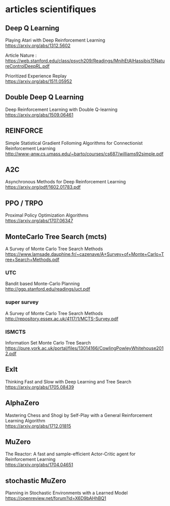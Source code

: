# articles scientifiques
## Deep Q Learning
Playing Atari with Deep Reinforcement Learning \
https://arxiv.org/abs/1312.5602

Article Nature :
https://web.stanford.edu/class/psych209/Readings/MnihEtAlHassibis15NatureControlDeepRL.pdf

Prioritized Experience Replay \
https://arxiv.org/abs/1511.05952

## Double Deep Q Learning
Deep Reinforcement Learning with Double Q-learning \
https://arxiv.org/abs/1509.06461


## REINFORCE
Simple Statistical Gradient Folloming Algorithms for Connectionist 
Reinforcement Learning \
http://www-anw.cs.umass.edu/~barto/courses/cs687/williams92simple.pdf

## A2C
Asynchronous Methods for Deep Reinforcement Learning \
https://arxiv.org/pdf/1602.01783.pdf

## PPO / TRPO
Proximal Policy Optimization Algorithms \
https://arxiv.org/abs/1707.06347

## MonteCarlo Tree Search (mcts)
A Survey of Monte Carlo Tree Search Methods \
https://www.lamsade.dauphine.fr/~cazenave/A+Survey+of+Monte+Carlo+Tree+Search+Methods.pdf

### UTC
Bandit based Monte-Carlo Planning \
http://ggp.stanford.edu/readings/uct.pdf

### super survey
A Survey of Monte Carlo Tree Search Methods \
http://repository.essex.ac.uk/4117/1/MCTS-Survey.pdf

### ISMCTS
Information Set Monte Carlo Tree Search \
https://pure.york.ac.uk/portal/files/13014166/CowlingPowleyWhitehouse2012.pdf

## ExIt
Thinking Fast and Slow with Deep Learning and Tree Search \
https://arxiv.org/abs/1705.08439

## AlphaZero
Mastering Chess and Shogi by Self-Play with a General Reinforcement Learning 
Algorithm \
https://arxiv.org/abs/1712.01815

## MuZero
The Reactor: A fast and sample-efficient Actor-Critic agent for 
Reinforcement Learning \
https://arxiv.org/abs/1704.04651

## stochastic MuZero
Planning in Stochastic Environments with a Learned Model \
https://openreview.net/forum?id=X6D9bAHhBQ1

